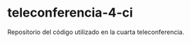 teleconferencia-4-ci
====================

Repositorio del código utilizado en la cuarta teleconferencia.
